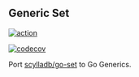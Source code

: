 ## Generic Set

[![action](https://github.com/magejiCoder/set/actions/workflows/set.yaml/badge.svg?branch=master)](https://github.com/magejiCoder/set/actions/workflows/set.yaml)

[![codecov](https://codecov.io/gh/magejiCoder/set/branch/master/graph/badge.svg?token=OS0J3ZALXS)](https://codecov.io/gh/magejiCoder/set)


Port [scylladb/go-set](https://github.com/scylladb/go-set) to Go Generics.
